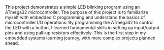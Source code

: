 This project demonstrates a simple LED blinking program using an ATmega32 microcontroller. The purpose of this project is to familiarize myself with embedded C programming and understand the basics of microcontroller I/O operations. By programming the ATmega32 to control the LED with a button, I learned fundamental skills in setting up input/output pins and using pull-up resistors effectively. This is the first step in my embedded systems learning journey, with more complex projects planned ahead.
